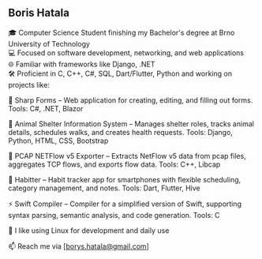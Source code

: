 ## Boris Hatala
🎓 Computer Science Student finishing my Bachelor's degree at Brno University of Technology\
💻 Focused on software development, networking, and web applications\
🌐 Familiar with frameworks like Django, .NET\
🛠️ Proficient in C, C++, C#, SQL, Dart/Flutter, Python and working on projects like:

📝 Sharp Forms – Web application for creating, editing, and filling out forms.
Tools: C#, .NET, Blazor

🏡 Animal Shelter Information System – Manages shelter roles, tracks animal details, schedules walks, and creates health requests.
Tools: Django, Python, HTML, CSS, Bootstrap

📡 PCAP NETFlow v5 Exporter – Extracts NetFlow v5 data from pcap files, aggregates TCP flows, and exports flow data.
Tools: C++, Libcap

📱 Habitter – Habit tracker app for smartphones with flexible scheduling, category management, and notes.
Tools: Dart, Flutter, Hive

⚡ Swift Compiler – Compiler for a simplified version of Swift, supporting syntax parsing, semantic analysis, and code generation.
Tools: C

🐧 I like using Linux for development and daily use

📫 Reach me via [borys.hatala@gmail.com]
